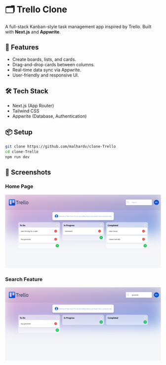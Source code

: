 # 🗂️ Trello Clone

A full-stack Kanban-style task management app inspired by Trello. Built with **Next.js** and **Appwrite**.

## 🚀 Features

- Create boards, lists, and cards.
- Drag-and-drop cards between columns.
- Real-time data sync via Appwrite.
- User-friendly and responsive UI.

## 🛠️ Tech Stack

- Next.js (App Router)
- Tailwind CSS
- Appwrite (Database, Authentication)

## 📦 Setup

```bash
git clone https://github.com/malhardv/clone-Trello
cd clone-Trello
npm run dev
```


## 📸 Screenshots

### Home Page
![Landing](./screenshots/ss1.png)

### Search Feature
![Searc-Feature](./screenshots/ss2.png)

